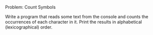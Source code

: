 Problem: Count Symbols

Write a program that reads some text from the console and counts the occurrences of each character in it. Print the results in alphabetical (lexicographical) order. 
